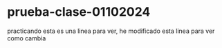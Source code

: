 # prueba-clase-01102024
 practicando
esta es una linea para ver, he modificado esta linea para ver como cambia
